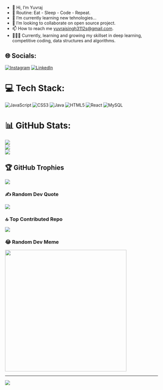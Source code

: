 - 👋 Hi, I’m Yuvraj
- 🔄 Routine: Eat - Sleep - Code - Repeat.
- 🌱 I’m currently learning new tehnologies...
- 👥 I’m looking to collaborate on open source project.
- 📫 How to reach me yuvrajsingh3112s@gmail.com.
- 👨🏽‍💻 Currently, learning and growing my skillset in deep learning, competitive coding, data structures and algorithms.
<!---
YUVRAJSINGH3112/YUVRAJSINGH3112 is a ✨ special ✨ repository because its `README.md` (this file) appears on your GitHub profile.
You can click the Preview link to take a look at your changes.
--->

## 🌐 Socials:
[![Instagram](https://img.shields.io/badge/Instagram-%23E4405F.svg?logo=Instagram&logoColor=white)](https://instagram.com/YUVRAJSINGH3112) [![LinkedIn](https://img.shields.io/badge/LinkedIn-%230077B5.svg?logo=linkedin&logoColor=white)](https://linkedin.com/in/www.linkedin.com/in/yuvraj-singh-2b4a28280) 

# 💻 Tech Stack:
![JavaScript](https://img.shields.io/badge/javascript-%23323330.svg?style=for-the-badge&logo=javascript&logoColor=%23F7DF1E) ![CSS3](https://img.shields.io/badge/css3-%231572B6.svg?style=for-the-badge&logo=css3&logoColor=white) ![Java](https://img.shields.io/badge/java-%23ED8B00.svg?style=for-the-badge&logo=java&logoColor=white) ![HTML5](https://img.shields.io/badge/html5-%23E34F26.svg?style=for-the-badge&logo=html5&logoColor=white) ![React](https://img.shields.io/badge/react-%2320232a.svg?style=for-the-badge&logo=react&logoColor=%2361DAFB) ![MySQL](https://img.shields.io/badge/mysql-%2300f.svg?style=for-the-badge&logo=mysql&logoColor=white)
# 📊 GitHub Stats:
![](https://github-readme-stats.vercel.app/api?username=YUVRAJSINGH3112&theme=tokyonight&hide_border=false&include_all_commits=false&count_private=false)<br/>
![](https://github-readme-streak-stats.herokuapp.com/?user=YUVRAJSINGH3112&theme=tokyonight&hide_border=false)<br/>
![](https://github-readme-stats.vercel.app/api/top-langs/?username=YUVRAJSINGH3112&theme=tokyonight&hide_border=false&include_all_commits=false&count_private=false&layout=compact)

## 🏆 GitHub Trophies
![](https://github-profile-trophy.vercel.app/?username=YUVRAJSINGH3112&theme=nord&no-frame=true&no-bg=true&margin-w=4)

### ✍️ Random Dev Quote
![](https://quotes-github-readme.vercel.app/api?type=horizontal&theme=tokyonight)

### 🔝 Top Contributed Repo
![](https://github-contributor-stats.vercel.app/api?username=YUVRAJSINGH3112&limit=5&theme=dark&combine_all_yearly_contributions=true)

### 😂 Random Dev Meme
<img src='https://randommeme-five.vercel.app/' style="height: 400px;"/>

---
[![](https://visitcount.itsvg.in/api?id=YUVRAJSINGH3112&icon=0&color=6)](https://visitcount.itsvg.in)

<!-- Proudly created with GPRM ( https://gprm.itsvg.in ) -->
